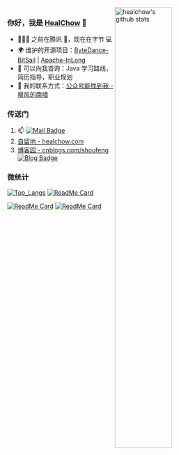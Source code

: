 <img align="right" src="https://github-readme-stats.vercel.app/api?username=healchow&show_icons=true&theme=vue" width=51% alt="healchow's github stats" />

### 你好，我是 [HealChow](https://healchow.com) 👋 

- 🧑🏻‍💻 之前在腾讯 🐧，现在在字节 💻
- 🌍 维护的开源项目：[ByteDance-BitSail](https://github.com/bytedance/bitsail) | [Apache-InLong](https://github.com/apache/inlong)
- 💬 可以向我咨询：Java 学习路线，简历指导，职业规划
- 📲 我的联系方式：[公众号能找到我 - 瘦风的南墙](https://mp.weixin.qq.com/s/EPUA_78SNmVqoCB4CcrJag)


### 传送门

1. 📫 [![Mail Badge](https://img.shields.io/badge/-healchow@gmail.com-c14438?style=flat-square&logo=Gmail&logoColor=white&link=mailto:healchow@gmail.com)](mailto:healchow@gmail.com)
2. [自留地 - healchow.com](https://healchow.com)
3. [博客园 - cnblogs.com/shoufeng](https://www.cnblogs.com/shoufeng)  [![Blog Badge](https://img.shields.io/badge/blog-200w%20pageview-brightgreen)](https://www.cnblogs.com/shoufeng)


### 微统计

[![Top_Langs](https://github-readme-stats.vercel.app/api/top-langs/?username=healchow&layout=compact&hide=HTML)](https://github.com/healchow/)  [![ReadMe Card](https://github-readme-stats.vercel.app/api/pin/?username=apache&repo=inlong)](https://github.com/apache/inlong)

[![ReadMe Card](https://github-readme-stats.vercel.app/api/pin/?username=bytedance&repo=bitsail)](https://github.com/bytedance/bitsail)  [![ReadMe Card](https://github-readme-stats.vercel.app/api/pin/?username=healchow&repo=bigdata-study)](https://github.com/healchow/bigdata-study)

